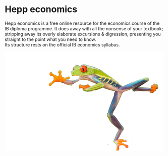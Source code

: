# Hepp economics

Hepp economics is a free online resource for the economics course of the IB diploma programme. It does away with all the nonsense of your textbook; stripping away its overly elaborate excursions & digression, presenting you straight to the point what you need to know. </br> Its structure rests on the official IB economics syllabus.

<img src="assets/images/froglogo.png" class="froggy" alt="">
